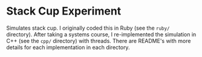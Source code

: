 # Stack Cup Experiment

Simulates stack cup. I originally coded this in Ruby (see the `ruby/` directory). After taking a systems course, I re-implemented the simulation in C++ (see the `cpp/` directory) with threads. There are README's with more details for each implementation in each directory.
